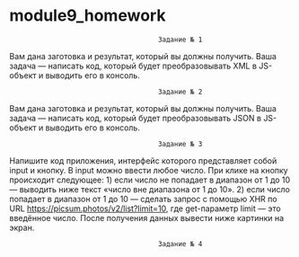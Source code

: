 # module9_homework


                                         Задание № 1
                                         
Вам дана заготовка и результат, который вы должны получить. Ваша задача — написать код, который будет преобразовывать XML в JS-объект и выводить его в консоль.

                                         Задание № 2
                                         
Вам дана заготовка и результат, который вы должны получить. Ваша задача — написать код, который будет преобразовывать JSON в JS-объект и выводить его в консоль.

                                         Задание № 3
                                         
Напишите код приложения, интерфейс которого представляет собой input и кнопку. В input можно ввести любое число. При клике на кнопку происходит следующее:
    1) если число не попадает в диапазон от 1 до 10 — выводить ниже текст «число вне диапазона от 1 до 10».
    2) если число попадает в диапазон от 1 до 10 — сделать запрос c помощью XHR по URL https://picsum.photos/v2/list?limit=10, где get-параметр limit — это введённое число.
После получения данных вывести ниже картинки на экран.

                                         Задание № 4
                                         
                                         
